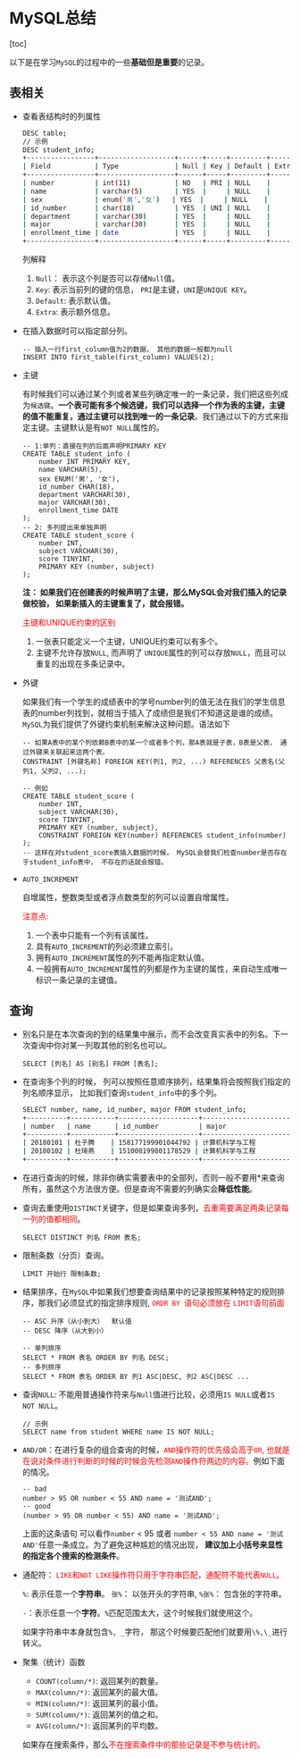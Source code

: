 # MySQL总结

[toc]

以下是在学习`MySQL`的过程中的一些**基础但是重要**的记录。

## 表相关

- 查看表结构时的列属性

  ```bash
  DESC table;
  // 示例
  DESC student_info;
  +-----------------+-------------------+------+-----+---------+-------+
  | Field           | Type              | Null | Key | Default | Extra |
  +-----------------+-------------------+------+-----+---------+-------+
  | number          | int(11)           | NO   | PRI | NULL    |       |
  | name            | varchar(5)        | YES  |     | NULL    |       |
  | sex             | enum('男','女')   | YES  |     | NULL    |       |
  | id_number       | char(18)          | YES  | UNI | NULL    |       |
  | department      | varchar(30)       | YES  |     | NULL    |       |
  | major           | varchar(30)       | YES  |     | NULL    |       |
  | enrollment_time | date              | YES  |     | NULL    |       |
  +-----------------+-------------------+------+-----+---------+-------+
  ```

  列解释

  1. `Null`： 表示这个列是否可以存储`Null`值。
  2. `Key`: 表示当前列的键的信息， `PRI`是主键，`UNI`是`UNIQUE KEY`。
  3. `Default`:  表示默认值。
  4. `Extra`: 表示额外信息。

  

- 在插入数据时可以指定部分列。

  ```mysql
  -- 插入一行first_column值为2的数据， 其他的数据一般都为null
  INSERT INTO first_table(first_column) VALUES(2);
  
  ```

- 主键

  有时候我们可以通过某个列或者某些列确定唯一的一条记录，我们把这些列成为`候选键`。**一个表可能有多个候选键，我们可以选择一个作为表的主键，主键的值不能重复，通过主键可以找到唯一的一条记录**。我们通过以下的方式来指定主键。主键默认是有`NOT NULL`属性的。

  ```mysql
  -- 1:单列：直接在列的后面声明PRIMARY KEY
  CREATE TABLE student_info (
      number INT PRIMARY KEY,
      name VARCHAR(5),
      sex ENUM('男', '女'),
      id_number CHAR(18),
      department VARCHAR(30),
      major VARCHAR(30),
      enrollment_time DATE
  );
  -- 2: 多列提出来单独声明
  CREATE TABLE student_score (
      number INT,
      subject VARCHAR(30),
      score TINYINT,
      PRIMARY KEY (number, subject)
  );
  ```

  **注： 如果我们在创建表的时候声明了主键，那么MySQL会对我们插入的记录做校验， 如果新插入的主键重复了，就会报错。**

  <font color="red">主键和UNIQUE约束的区别</font>

  1. 一张表只能定义一个主键，UNIQUE约束可以有多个。
  2. 主键不允许存放`NULL`, 而声明了 `UNIQUE`属性的列可以存放`NULL`，而且可以重复的出现在多条记录中。

- 外键

  如果我们有一个学生的成绩表中的学号number列的值无法在我们的学生信息表的number列找到，就相当于插入了成绩但是我们不知道这是谁的成绩。`MySQL`为我们提供了外键约束机制来解决这种问题。语法如下

  ```mysql
  -- 如果A表中的某个列依赖B表中的某一个或者多个列，那A表就是子表，B表是父表， 通过外键来关联起来这两个表。
  CONSTRAINT [外键名称] FOREIGN KEY(列1, 列2, ...) REFERENCES 父表名(父列1, 父列2, ...);
  
  -- 例如
  CREATE TABLE student_score (
      number INT,
      subject VARCHAR(30),
      score TINYINT,
      PRIMARY KEY (number, subject),
      CONSTRAINT FOREIGN KEY(number) REFERENCES student_info(number)
  );
  -- 这样在对student_score表插入数据的时候， MySQL会替我们检查number是否存在于student_info表中， 不存在的话就会报错。
  ```

- `AUTO_INCREMENT`

  自增属性，整数类型或者浮点数类型的列可以设置自增属性。

  <font color="red">注意点:</font>

  1. 一个表中只能有一个列有该属性。
  2. 具有`AUTO_INCREMENT`的列必须建立索引。
  3. 拥有`AUTO_INCREMENT`属性的列不能再指定默认值。
  4. 一般拥有`AUTO_INCREMENT`属性的列都是作为主键的属性，来自动生成唯一标识一条记录的主键值。

## 查询

- 别名只是在本次查询的到的结果集中展示，而不会改变真实表中的列名。下一次查询中你对某一列取其他的别名也可以。

  ```mysql
  SELECT [列名] AS [别名] FROM [表名];
  ```

- 在查询多个列的时候， 列可以按照任意顺序排列，结果集将会按照我们指定的列名顺序显示， 比如我们查询`student_info`中的多个列。

  ```bash
  SELECT number, name, id_number, major FROM student_info;
  +----------+-----------+--------------------+--------------------------+
  | number   | name      | id_number          | major                    |
  +----------+-----------+--------------------+--------------------------+
  | 20180101 | 杜子腾    | 158177199901044792 | 计算机科学与工程         |
  | 20180102 | 杜琦燕    | 151008199801178529 | 计算机科学与工程         |
  +----------+-----------+--------------------+--------------------------+
  ```

- 在进行查询的时候，除非你确实需要表中的全部列，否则一般不要用*来查询所有，虽然这个方法很方便。但是查询不需要的列确实会**降低性能**。

- 查询去重使用`DISTINCT`关键字，但是如果查询多列，<font color="red">去重需要满足两条记录每一列的值都相同</font>。

  ```mysql
  SELECT DISTINCT 列名 FROM 表名;
  ```

- 限制条数（分页）查询。

  ```mysql
  LIMIT 开始行 限制条数;
  ```

- 结果排序，在`MySQL`中如果我们想要查询结果中的记录按照某种特定的规则排序，那我们必须显式的指定排序规则, <font color="red">`ORDR BY `语句必须放在 `LIMIT`语句前面</font>

  ```mysql
  -- ASC 升序（从小到大）  默认值
  -- DESC 降序（从大到小）
  
  -- 单列排序
  SELECT * FROM 表名 ORDER BY 列名 DESC;
  -- 多列排序
  SELECT * FROM 表名 ORDER BY 列1 ASC|DESC, 列2 ASC|DESC ...
  ```

- 查询`NULL`:  不能用普通操作符来与`Null`值进行比较，必须用`IS NULL`或者`IS NOT NULL`。

  ```mysql
  // 示例
  SELECT name from student WHERE name IS NOT NULL;
  ```

- `AND/OR`：在进行复杂的组合查询的时候，<font color="red">`AND`操作符的优先级会高于`OR`, 也就是在说对条件进行判断的时候的时候会先检测`AND`操作符两边的内容。</font>例如下面的情况。

  ```mysql
  -- bad
  number > 95 OR number < 55 AND name = '测试AND';
  -- good
  (number > 95 OR number < 55) AND name = '测试AND';
  ```

  上面的这条语句 可以看作`number` < 95  或者 `number < 55 AND name = '测试AND'`任意一条成立。为了避免这种尴尬的情况出现， **建议加上小括号来显性的指定各个搜索的检测条件**。

- 通配符： <font color=red>`LIKE`和`NOT LIKE`操作符只用于字符串匹配，通配符不能代表`NULL`。</font>

  `%`:  表示任意一个**字符串**。 `张%`： 以张开头的字符串,  `%张%`： 包含张的字符串。

  `-`：表示任意一个**字符**。`%`匹配范围太大，这个时候我们就使用这个。

  如果字符串中本身就包含`%, _`字符， 那这个时候要匹配他们就要用`\%,\_`进行转义。
  
- 聚集（统计）函数

  - `COUNT(column/*)`:  返回某列的数量。
  - `MAX(column/*)`: 返回某列的最大值。
  - `MIN(column/*)`: 返回某列的最小值。
  - `SUM(column/*)`: 返回某列的值之和。
  - `AVG(column/*)`: 返回某列的平均数。

  如果存在搜索条件，那么<font color="red">不在搜索条件中的那些记录是不参与统计的。</font>

  